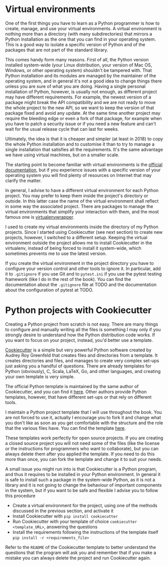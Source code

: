 # Virtual environments

One of the first things you have to learn as a Python programmer is how to create, manage, and use your virtual environments. A virtual environment is nothing more than a directory (with many subdirectories) that mirrors a Python installation as the one that you can find in your operating system. This is a good way to isolate a specific version of Python and of the packages that are not part of the standard library.

This comes handy form many reasons. First of all, the Python version installed system-wide (your Linux distribution, your version of Mac OS, Windows, or other operating system) shouldn't be tampered with. That Python installation and its modules are managed by the maintainer of the operating system, and in general it's not a good idea to change things there unless you are sure of what you are doing. Having a single personal installation of Python, however, is usually not enough, as different project may have different requirements. For example, the newest version of a package might break the API compatibility and we are not ready to move the whole project to the new API, so we want to keep the version of that package fixed and avoid any update. At the same time another project may require the bleeding edge or even a fork of that package, for example when you have to patch a security issue or if you need a new feature and can't wait for the usual release cycle that can last for weeks.

Ultimately, the idea is that it is cheaper and simpler (at least in 2018) to copy the whole Python installation and to customise it than to try to manage a single installation that satisfies all the requirements. It's the same advantage we have using virtual machines, but on a smaller scale.

The starting point to become familiar with virtual environments is the [official documentation](https://docs.python.org/3/tutorial/venv.html), but if you experience issues with a specific version of your operating system you will find plenty of resources on Internet that may clarify the matter.

In general, I advise to have a different virtual environment for each Python project. You may prefer to keep them inside the project's directory or outside. In this latter case the name of the virtual environment shall reflect in some way the associated project. There are packages to manage the virtual environments that simplify your interaction with them, and the most famous one is [virtualenvwrapper](https://virtualenvwrapper.readthedocs.io/en/latest/).

I used to create my virtual environments inside the directory of my Python projects. Since I started using Cookiecutter (see next section) to create new projects, however, I switched to a different setup. Keeping the virtual environment outside the project allows me to install Cookiecutter in the virtualenv, instead of being forced to install it system-wide, which sometimes prevents me to use the latest version.

If you create the virtual environment in the project directory you have to configure your version control and other tools to ignore it. In particular, add it to `.gitignore` if you use Git and to `pytest.ini` if you use the pytest testing framework (like I do in the rest of the book). You can find the documentation about the `.gitignore` file at TODO and the documentation about the configuration of pytest at TODO.

# Python projects with Cookiecutter

Creating a Python project from scratch is not easy. There are many things to configure and manually writing all the files is something I may only if you strongly desire to understand how the Python distribution code works. If you want to focus on your project, instead, you'd better use a template.

[Cookiecutter](https://cookiecutter.readthedocs.io/en/latest/) is a simple but very powerful Python software created by Audrey Roy Greenfeld that creates files and directories from a template. It creates directories and files, and manages to create very complex set-ups just asking you a handful of questions. There are already templates for Python (obviously), C, Scala, LaTeX, Go, and other languages, and creating your own template is very simple.

The official Python template is maintained by the same author of Cookiecutter, and you can find it [here](https://github.com/audreyr/cookiecutter-pypackage). Other authors provide Python templates, however, that have different set-ups or that rely on different tools.

I maintain a Python project template that I will use throughout the book. You are not forced to use it, actually I encourage you to fork it and change what you don't like as soon as you get comfortable with the structure and the role that the various files have. You can find the template [here](https://github.com/lgiordani/cookiecutter-pypackage).

These templates work perfectly for open source projects. If you are creating a closed source project you will not need some of the files (like the license or the instructions for programmers who want to collaborate), but you can always delete them after you applied the template. If you need to do this more than once, you can fork the template and change it to suit your needs.

A small issue you might run into is that Cookiecutter is a Python program, and thus it requires to be installed in your Python environment. In general it is safe to install such a package in the system-wide Python, as it is not a library and it is not going to change the behaviour of important components in the system, but if you want to be safe and flexible I advise you to follow this procedure

* Create a virtual environment for the project, using one of the methods discussed in the previous section, and activate it
* Install Cookiecutter with `pip install cookiecutter`
* Run Cookiecutter with your template of choice `cookiecutter <template_URL>`, answering the questions
* Install the requirements following the instructions of the template itself `pip install -r <requirements_file>`

Refer to the `README` of the Cookiecutter template to better understand the questions that the program will ask you and remember that if you make a mistake you can always delete the project and run Cookiecutter again.


